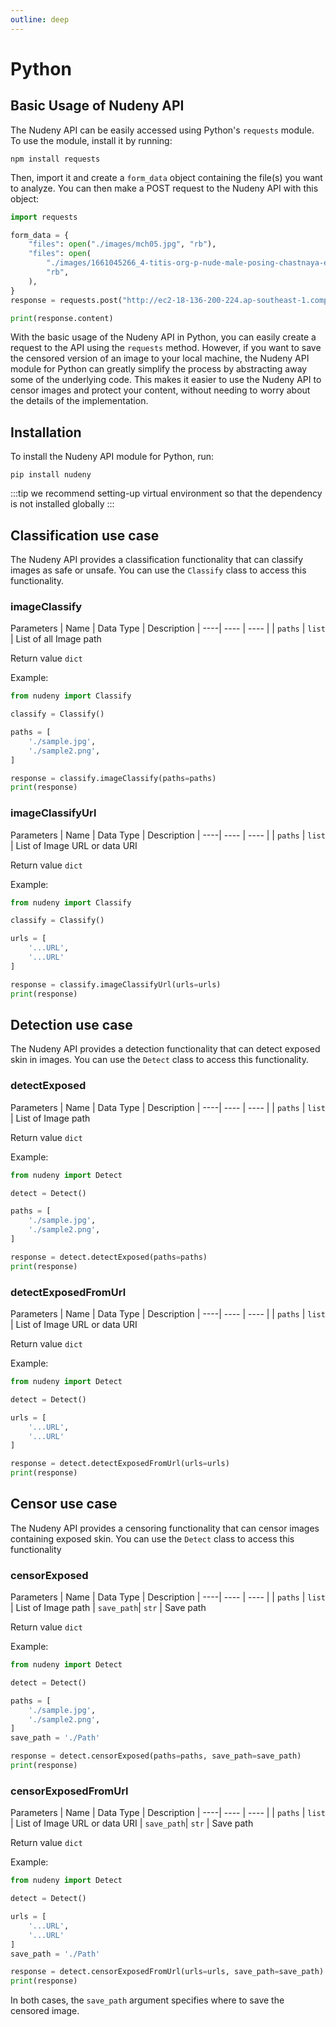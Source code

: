 ```yaml
---
outline: deep
---
```


# Python

  

## Basic Usage of Nudeny API


The Nudeny API can be easily accessed using Python's `requests` module. To use the module, install it by running:

```
npm install requests
```
Then, import it and create a `form_data` object containing the file(s) you want to analyze. You can then make a POST request to the Nudeny API with this object:
```python
import requests

form_data = {
    "files": open("./images/mch05.jpg", "rb"),
    "files": open(
        "./images/1661045266_4-titis-org-p-nude-male-posing-chastnaya-erotika-5.jpg",
        "rb",
    ),
}
response = requests.post("http://ec2-18-136-200-224.ap-southeast-1.compute.amazonaws.com/censor/", files=form_data)

print(response.content)

```
With the basic usage of the Nudeny API in Python, you can easily create a request to the API using the `requests` method. However, if you want to save the censored version of an image to your local machine, the Nudeny API module for Python can greatly simplify the process by abstracting away some of the underlying code. This makes it easier to use the Nudeny API to censor images and protect your content, without needing to worry about the details of the implementation.

## Installation

To install the Nudeny API module for Python, run:
```
pip install nudeny
```
:::tip
we recommend setting-up virtual environment so that the dependency is not installed globally 
:::

## Classification use case

The Nudeny API provides a classification functionality that can classify images as safe or unsafe. You can use the `Classify` class to access this functionality.

### imageClassify 

 Parameters
 | Name | Data Type | Description
 | ----| ---- | ---- |
 | `paths` | `list` | List of all Image path

Return value `dict`

Example:

```python
from nudeny import Classify

classify = Classify()

paths = [
    './sample.jpg',
    './sample2.png',
]

response = classify.imageClassify(paths=paths)
print(response)
```

### imageClassifyUrl 

 Parameters
 | Name | Data Type | Description
 | ----| ---- | ---- |
 | `paths` | `list` | List of Image URL or data URI

Return value `dict`

Example:
```python
from nudeny import Classify

classify = Classify()

urls = [
    '...URL',
    '...URL'
]

response = classify.imageClassifyUrl(urls=urls)
print(response)
```
## Detection use case

The Nudeny API provides a detection functionality that can detect exposed skin in images. You can use the `Detect` class to access this functionality.

### detectExposed


 Parameters
 | Name | Data Type | Description
 | ----| ---- | ---- |
 | `paths` | `list` | List of Image path

Return value `dict`

Example:
```python
from nudeny import Detect

detect = Detect()

paths = [
    './sample.jpg',
    './sample2.png',
]

response = detect.detectExposed(paths=paths)
print(response)
```
### detectExposedFromUrl

 Parameters
 | Name | Data Type | Description
 | ----| ---- | ---- |
 | `paths` | `list` | List of Image URL or data URI

Return value `dict`

Example:
```python
from nudeny import Detect

detect = Detect()

urls = [
    '...URL',
    '...URL'
]

response = detect.detectExposedFromUrl(urls=urls)
print(response)
```
## Censor use case
The Nudeny API provides a censoring functionality that can censor images containing exposed skin. You can use the `Detect` class to access this functionality

### censorExposed

 Parameters
 | Name | Data Type | Description
 | ----| ---- | ---- |
 | `paths` | `list` | List of Image path
 | `save_path`| `str` | Save path

Return value `dict`


Example:
```python
from nudeny import Detect

detect = Detect()

paths = [
    './sample.jpg',
    './sample2.png',
]
save_path = './Path'

response = detect.censorExposed(paths=paths, save_path=save_path)
print(response)
```
### censorExposedFromUrl

 Parameters
 | Name | Data Type | Description
 | ----| ---- | ---- |
 | `paths` | `list` | List of Image URL or data URI
 | `save_path`| `str` | Save path

Return value `dict`

Example:
```python
from nudeny import Detect

detect = Detect()

urls = [
    '...URL',
    '...URL'
]
save_path = './Path'

response = detect.censorExposedFromUrl(urls=urls, save_path=save_path)
print(response)
```

In both cases, the `save_path` argument specifies where to save the censored image.
